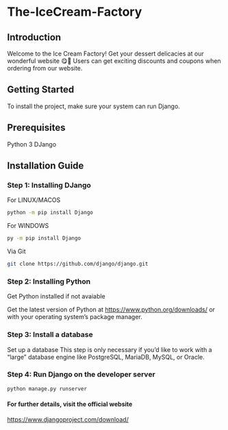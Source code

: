 # The-IceCream-Factory

## Introduction

Welcome to the Ice Cream Factory! Get your dessert delicacies at our wonderful website 😋🍦
Users can get exciting discounts and coupons when ordering from our website.

## Getting Started

To install the project, make sure your system can run Django. 
## Prerequisites
Python 3
DJango
## Installation Guide

### Step 1: Installing DJango
For LINUX/MACOS
```bash
python -m pip install Django
```
For WINDOWS

```bash
py -m pip install Django
```

Via Git
```bash
git clone https://github.com/django/django.git
```
### Step 2: Installing Python

Get Python installed if not avaiable

Get the latest version of Python at https://www.python.org/downloads/ or with your operating system’s package manager.

### Step 3: Install a database

Set up a database
This step is only necessary if you’d like to work with a “large” database engine like PostgreSQL, MariaDB, MySQL, or Oracle.

### Step 4: Run Django on the developer server
```bash
python manage.py runserver
```



#### For further details, visit the official website

https://www.djangoproject.com/download/




